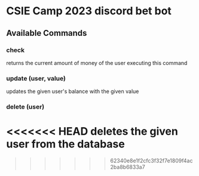 # CSIE Camp 2023 discord bet bot

## Available Commands

### **check**

returns the current amount of money of the user executing this command

### **update (user, value)**

updates the given user's balance with the given value

### **delete (user)**

<<<<<<< HEAD
deletes the given user from the database
=======
>>>>>>> 62340e8e1f2cfc3f32f7e1809f4ac2ba8b6833a7

